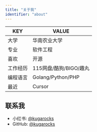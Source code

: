 ```yaml
---
title: "关于我"
identifier: "about"
---
```


| KEY | VALUE |
| --- | --- |
| 大学 | 华南农业大学 |
| 专业 | 软件工程 |
| 喜欢 | 开源 |
| 工作经历 | 115网盘/酷狗/BIGO/趣丸 |
| 编程语言 | Golang/Python/PHP |
| 最近 | Cursor |

## 联系我

* 小红书: [@kugarocks](https://www.xiaohongshu.com/user/profile/65683d68000000001c01b1e5)
* GitHub: [@kugarocks](https://github.com/kugarocks)

